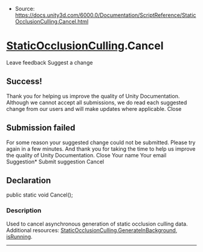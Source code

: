 * Source: https://docs.unity3d.com/6000.0/Documentation/ScriptReference/StaticOcclusionCulling.Cancel.html

#  [StaticOcclusionCulling](https://docs.unity3d.com/6000.0/Documentation/ScriptReference/StaticOcclusionCulling.html).Cancel
Leave feedback
Suggest a change
## Success!
Thank you for helping us improve the quality of Unity Documentation. Although we cannot accept all submissions, we do read each suggested change from our users and will make updates where applicable.
Close
## Submission failed
For some reason your suggested change could not be submitted. Please <a>try again</a> in a few minutes. And thank you for taking the time to help us improve the quality of Unity Documentation.
Close
Your name Your email Suggestion* Submit suggestion
Cancel
## Declaration
public static void Cancel(); 
### Description
Used to cancel asynchronous generation of static occlusion culling data.
Additional resources: [StaticOcclusionCulling.GenerateInBackground](https://docs.unity3d.com/6000.0/Documentation/ScriptReference/StaticOcclusionCulling.GenerateInBackground.html), [isRunning](https://docs.unity3d.com/6000.0/Documentation/ScriptReference/StaticOcclusionCulling-isRunning.html).
* * *
